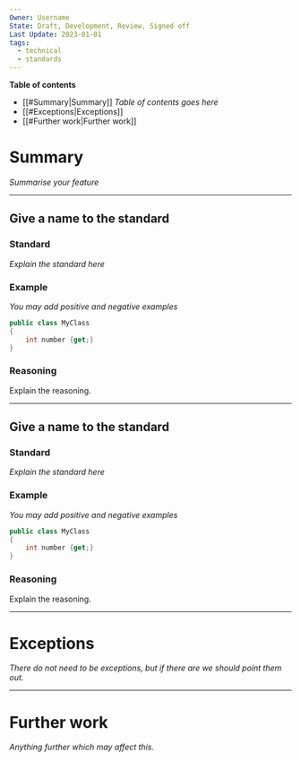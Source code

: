 ```yaml
---
Owner: Username
State: Draft, Development, Review, Signed off
Last Update: 2023-01-01
tags:
  - technical
  - standards
---
```

**Table of contents**
- [[#Summary|Summary]]
*Table of contents goes here*
- [[#Exceptions|Exceptions]]
- [[#Further work|Further work]]

# Summary
*Summarise your feature*

---
## Give a name to the standard
### Standard
*Explain the standard here*

### Example
*You may add positive and negative examples*
``` c#
public class MyClass
{
    int number {get;}
}
```

### Reasoning
Explain the reasoning.

---
## Give a name to the standard
### Standard
*Explain the standard here*

### Example
*You may add positive and negative examples*
``` c#
public class MyClass
{
    int number {get;}
}
```

### Reasoning
Explain the reasoning.

---
# Exceptions
*There do not need to be exceptions, but if there are we should point them out.*

---
# Further work
*Anything further which may affect this.*

